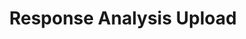 ---
title: Response Analysis Upload
permalink: /documentation/responseAnalysis
sidebar:
  nav: "documentation"
---